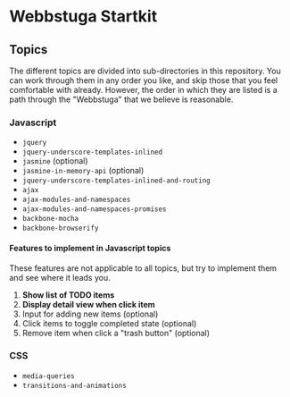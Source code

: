 # Webbstuga Startkit

## Topics

The different topics are divided into sub-directories in this repository. You can
work through them in any order you like, and skip those that you feel comfortable
with already. However, the order in which they are listed is a path through the
"Webbstuga" that we believe is reasonable.

### Javascript

*   `jquery`
*   `jquery-underscore-templates-inlined`
*   `jasmine` (optional)
*   `jasmine-in-memory-api` (optional)
*   `jquery-underscore-templates-inlined-and-routing`
*   `ajax`
*   `ajax-modules-and-namespaces`
*   `ajax-modules-and-namespaces-promises`
*   `backbone-mocha`
*   `backbone-browserify`

#### Features to implement in Javascript topics

These features are not applicable to all topics, but try to implement them
and see where it leads you.

1.  **Show list of TODO items**
2.  **Display detail view when click item**
3.  Input for adding new items (optional)
4.  Click items to toggle completed state (optional)
5.  Remove item when click a "trash button" (optional)

### CSS

*   `media-queries`
*   `transitions-and-animations`

